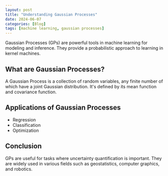 ```yaml
---
layout: post
title: "Understanding Gaussian Processes"
date: 2024-06-07
categories: [Blog]
tags: [machine learning, gaussian processes]
---
```


Gaussian Processes (GPs) are powerful tools in machine learning for modeling and inference. They provide a probabilistic approach to learning in kernel machines.

## What are Gaussian Processes?

A Gaussian Process is a collection of random variables, any finite number of which have a joint Gaussian distribution. It's defined by its mean function and covariance function.

## Applications of Gaussian Processes

- Regression
- Classification
- Optimization

## Conclusion

GPs are useful for tasks where uncertainty quantification is important. They are widely used in various fields such as geostatistics, computer graphics, and robotics.

